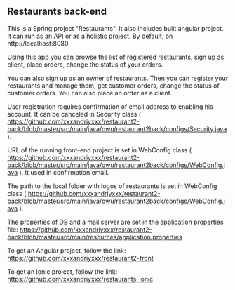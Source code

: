 ## Restaurants back-end
This is a Spring project "Restaurants". It also includes built angular project.
It can run as an API or as a holistic project. By default, on http://localhost:8080.

Using this app you can browse the list of registered restaurants, sign up as client, place orders, change the status of your orders.

You can also sign up as an owner of restaurants. Then you can register your restaurants and manage them, get customer orders, change the status of customer orders. You can also place an order as a client.

User registration requires confirmation of email address to enabling his account. It can be canceled in Security class ( https://github.com/xxxandriyxxx/restaurant2-back/blob/master/src/main/java/owu/restaurant2back/configs/Security.java ).

URL of the running front-end project is set in WebConfig class ( https://github.com/xxxandriyxxx/restaurant2-back/blob/master/src/main/java/owu/restaurant2back/configs/WebConfig.java ). It used in confirmation email.

The path to the local folder with logos of restaurants is set in WebConfig class ( https://github.com/xxxandriyxxx/restaurant2-back/blob/master/src/main/java/owu/restaurant2back/configs/WebConfig.java ).

The properties of DB and a mail server are set in the application properties file: https://github.com/xxxandriyxxx/restaurant2-back/blob/master/src/main/resources/application.properties

To get an Angular project, follow the link: https://github.com/xxxandriyxxx/restaurant2-front

To get an Ionic project, follow the link: https://github.com/xxxandriyxxx/restaurants_ionic
